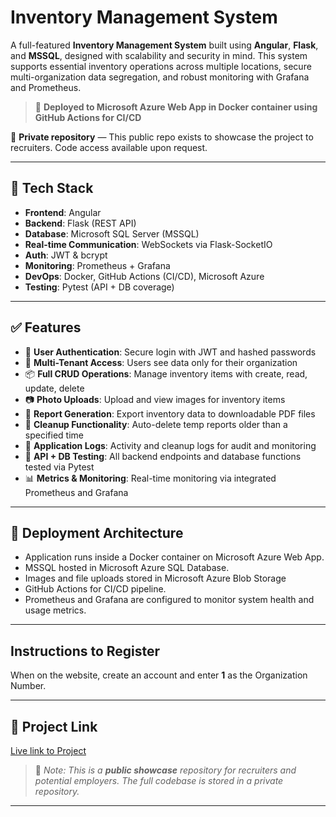 # Inventory Management System

A full-featured **Inventory Management System** built using **Angular**, **Flask**, and **MSSQL**, designed with scalability and security in mind. This system supports essential inventory operations across multiple locations, secure multi-organization data segregation, and robust monitoring with Grafana and Prometheus.

> 🚀 **Deployed to Microsoft Azure Web App in Docker container using GitHub Actions for CI/CD**

📁 **Private repository** — This public repo exists to showcase the project to recruiters. Code access available upon request.

---

## 🔧 Tech Stack

- **Frontend**: Angular
- **Backend**: Flask (REST API)
- **Database**: Microsoft SQL Server (MSSQL)
- **Real-time Communication**: WebSockets via Flask-SocketIO
- **Auth**: JWT & bcrypt
- **Monitoring**: Prometheus + Grafana
- **DevOps**: Docker, GitHub Actions (CI/CD), Microsoft Azure
- **Testing**: Pytest (API + DB coverage)

---

## ✅ Features

- 🔐 **User Authentication**: Secure login with JWT and hashed passwords  
- 🏢 **Multi-Tenant Access**: Users see data only for their organization  
- 📦 **Full CRUD Operations**: Manage inventory items with create, read, update, delete  
- 📷 **Photo Uploads**: Upload and view images for inventory items  
- 📄 **Report Generation**: Export inventory data to downloadable PDF files  
- 🧹 **Cleanup Functionality**: Auto-delete temp reports older than a specified time  
- 📜 **Application Logs**: Activity and cleanup logs for audit and monitoring  
- 🧪 **API + DB Testing**: All backend endpoints and database functions tested via Pytest  
- 📊 **Metrics & Monitoring**: Real-time monitoring via integrated Prometheus and Grafana  

---

## 🚀 Deployment Architecture

- Application runs inside a Docker container on Microsoft Azure Web App.
- MSSQL hosted in Microsoft Azure SQL Database.
- Images and file uploads stored in Microsoft Azure Blob Storage
- GitHub Actions for CI/CD pipeline.
- Prometheus and Grafana are configured to monitor system health and usage metrics.

---

## Instructions to Register

When on the website, create an account and enter **1** as the Organization Number.

---

## 🔗 Project Link

[Live link to Project](https://amari-gordon-inventory-app-bqcjehh5gze8g9hm.eastus-01.azurewebsites.net/) 

> 📁 _Note: This is a **public showcase** repository for recruiters and potential employers. The full codebase is stored in a private repository._

---
